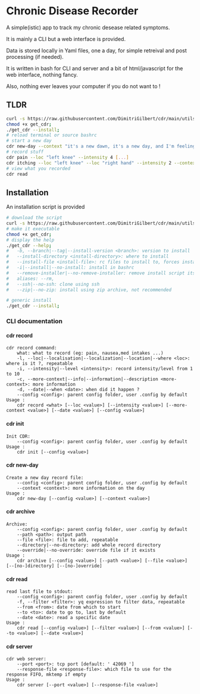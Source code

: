 # Chronic Disease Recorder

A simple(istic) app to track my chronic desease related symptoms.

It is mainly a CLI but a web interface is provided.

Data is stored locally in Yaml files, one a day, for simple retreival and post processing (if needed).

It is written in bash for CLI and server and a bit of html/javascript for the web interface, nothing fancy.

Also, nothing ever leaves your computer if you do not want to !

## TLDR

```bash
curl -s https://raw.githubusercontent.com/DimitriGilbert/cdr/main/utils/get_cdr -O;
chmod +x get_cdr;
./get_cdr --install;
# reload terminal or source bashrc
# start a new day
cdr new-day --context "it's a new dawn, it's a new day, and I'm feeling..."
# record stuff
cdr pain --loc "left knee" --intensity 4 [...]
cdr itching --loc "left knee" --loc "right hand" --intensity 2 --context "something happened, probably !"
# view what you recorded
cdr read
```

## Installation

An installation script is provided

```bash
# download the script
curl -s https://raw.githubusercontent.com/DimitriGilbert/cdr/main/utils/get_cdr -O;
# make it executable
chmod +x get_cdr;
# display the help
./get_cdr --help;
#	-b, --branch|--tag|--install-version <branch>: version to install
#	--install-directory <install-directory>: where to install
#	--install-file <install-file>: rc files to install to, forces install, repeatable
#	-i|--install|--no-install: install in bashrc
#	--remove-installer|--no-remove-installer: remove install script itself
#	aliases: --rm,
#	--ssh|--no-ssh: clone using ssh
#	--zip|--no-zip: install using zip archive, not recommended

# generic install
./get_cdr --install;
```

### CLI documentation

#### cdr record

```
cdr record command:
	what: what to record (eg: pain, nausea,med intakes ...)
	-l, --loc|--localisation|--localization|--location|--where <loc>: where is it ?, repeatable
	-i, --intensity|--level <intensity>: record intensity/level from 1 to 10
	-c, --more-context|--info|--information|--description <more-context>: more information
	-d, --date|--when <date>: when did it happen ?
	--config <config>: parent config folder, user .config by default
Usage :
	cdr record <what> [--loc <value>] [--intensity <value>] [--more-context <value>] [--date <value>] [--config <value>]
```

#### cdr init

```
Init CDR:
	--config <config>: parent config folder, user .config by default
Usage :
	cdr init [--config <value>]
```

#### cdr new-day

```
Create a new day record file:
	--config <config>: parent config folder, user .config by default
	--context <context>: more information on the day
Usage :
	cdr new-day [--config <value>] [--context <value>]
```

#### cdr archive

```
Archive:
	--config <config>: parent config folder, user .config by default
	--path <path>: output path
	--file <file>: file to add, repeatable
	--directory|--no-directory: add whole record directory
	--override|--no-override: override file if it exists
Usage :
	cdr archive [--config <value>] [--path <value>] [--file <value>] [--[no-]directory] [--[no-]override]
```

#### cdr read

```
read last file to stdout:
	--config <config>: parent config folder, user .config by default
	-f, --filter <filter>: yq expression to filter data, repeatable
	--from <from>: date from which to start
	--to <to>: date to go to, last by default
	--date <date>: read a specific date
Usage :
	cdr read [--config <value>] [--filter <value>] [--from <value>] [--to <value>] [--date <value>]
```

#### cdr server

```
cdr web server:
	--port <port>: tcp port [default: ' 42069 ']
	--response-file <response-file>: which file to use for the response FIFO, mktemp if empty
Usage :
	cdr server [--port <value>] [--response-file <value>]
```
